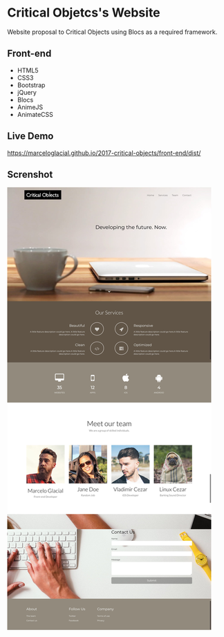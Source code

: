 # Critical Objetcs's Website

Website proposal to Critical Objects using Blocs as a required framework.


## Front-end 
* HTML5 
* CSS3 
* Bootstrap 
* jQuery 
* Blocs
* AnimeJS
* AnimateCSS


## Live Demo

https://marceloglacial.github.io/2017-critical-objects/front-end/dist/


## Screnshot

![screenshot](design/screenshot.jpg)

